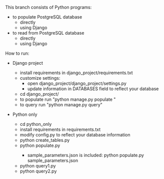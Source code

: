 This branch consists of Python programs:
 * to populate PostgreSQL database
   * directly
   * using Django
 * to read from PostgreSQL database
   * directly
   * using Django

How to run: 
* Django project
  * install requirements in django_project/requirements.txt
  * customize settings:
  	* open django_project/django_project/settings.py
  	* update information in DATABASES field to reflect your database
  * cd django_project/
  * to populate run "python manage.py populate <absolute path to parameter json>"
  * to query run "python manage.py query"

* Python only
  * cd python_only
  * install requirements in requirements.txt
  * modify config.py to reflect your database information
  * python create_tables.py
  * python populate.py <parameter json here>
    * sample_parameters.json is included: python populate.py sample_parameters.json
  * python query1.py
  * python query2.py
